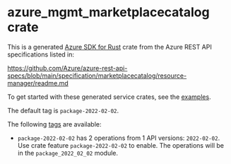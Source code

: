 # azure_mgmt_marketplacecatalog crate

This is a generated [Azure SDK for Rust](https://github.com/Azure/azure-sdk-for-rust) crate from the Azure REST API specifications listed in:

https://github.com/Azure/azure-rest-api-specs/blob/main/specification/marketplacecatalog/resource-manager/readme.md

To get started with these generated service crates, see the [examples](https://github.com/Azure/azure-sdk-for-rust/blob/main/services/README.md#examples).

The default tag is `package-2022-02-02`.

The following [tags](https://github.com/Azure/azure-sdk-for-rust/blob/main/services/tags.md) are available:

- `package-2022-02-02` has 2 operations from 1 API versions: `2022-02-02`. Use crate feature `package-2022-02-02` to enable. The operations will be in the `package_2022_02_02` module.